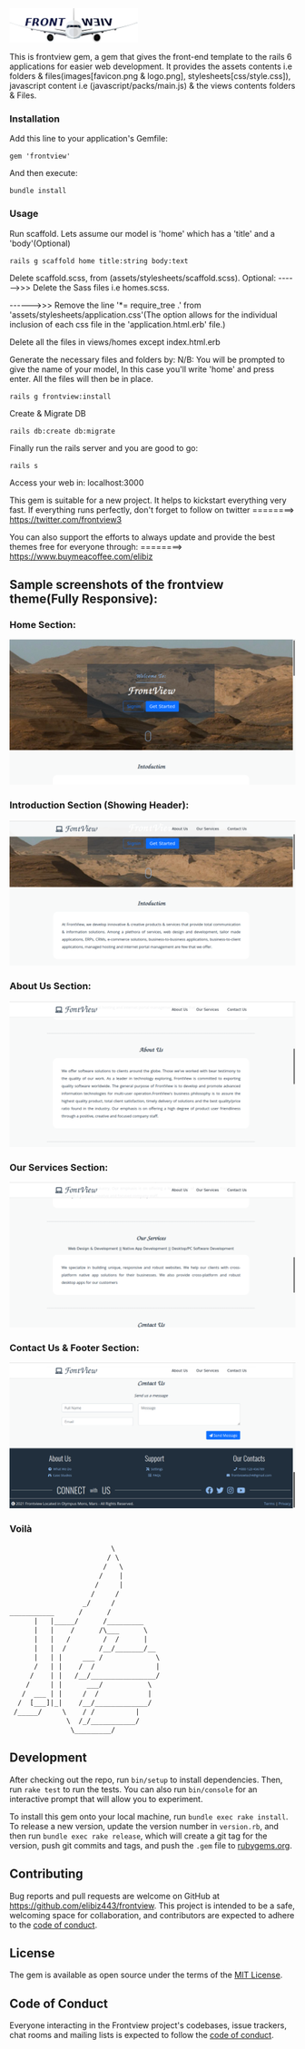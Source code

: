 ![alt text](assets/logo.png)

This is frontview gem, a gem that gives the front-end template to the rails 6 applications for easier web development. It provides the assets contents i.e folders & files(images[favicon.png & logo.png], stylesheets[css/style.css]), javascript content i.e (javascript/packs/main.js) & the views contents folders & Files.

### Installation
Add this line to your application's Gemfile:
```
gem 'frontview'
```
And then execute:
```
bundle install
```
### Usage
Run scaffold. Lets assume our model is 'home' which has a 'title' and a 'body'(Optional)
```
rails g scaffold home title:string body:text
```
Delete scaffold.scss, from (assets/stylesheets/scaffold.scss).
Optional:
 ------>>> Delete the Sass files i.e homes.scss.

 ------>>> Remove the line '*= require_tree .' from 'assets/stylesheets/application.css'(The option allows for the individual inclusion of each css file in the 'application.html.erb' file.)

Delete all the files in views/homes except index.html.erb

Generate the necessary files and folders by:
N/B: You will be prompted to give the name of your model, In this case you'll write 'home' and press enter. All the files will then be in place. 
```
rails g frontview:install
```
Create & Migrate DB
```
rails db:create db:migrate
```
Finally run the rails server and you are good to go:
```
rails s
```
Access your web in: localhost:3000

This gem is suitable for a new project. It helps to kickstart everything very fast. 
If everything runs perfectly, don't forget to follow on twitter ========> https://twitter.com/frontview3

You can also support the efforts to always update and provide the best themes free for everyone through: ========> https://www.buymeacoffee.com/elibiz

## Sample screenshots of the frontview theme(Fully Responsive):

### Home Section:
![alt text](assets/sample1.png)

###  Introduction Section (Showing Header):
![alt text](assets/sample2.png)

### About Us Section:
![alt text](assets/sample3.png)

### Our Services Section:
![alt text](assets/sample4.png)
 
### Contact Us & Footer Section:
![alt text](assets/sample5.png)

### Voilà 
                             \
                            / \
                           /   \
                          /    |
                         /     |
                        /     /
                      _/     /
    ___________      /      /
          |   |_____/      /_________
          |   |    /      /\___      \
          |   |   /        /  /      |
          |   |  /        /__/_______/__
          |   | |     ___ /             \
          /   | |    /  /               |
         /    | |   /__/________________/
        /     | |      ___/           \
       /  ___ | |     /  /            |
      /  [___]|_|    /__/_____________/
     /_____/     \    / /          |   
                  \  /_/___________/
                   \_________/

## Development
After checking out the repo, run `bin/setup` to install dependencies. Then, run `rake test` to run the tests. You can also run `bin/console` for an interactive prompt that will allow you to experiment.

To install this gem onto your local machine, run `bundle exec rake install`. To release a new version, update the version number in `version.rb`, and then run `bundle exec rake release`, which will create a git tag for the version, push git commits and tags, and push the `.gem` file to [rubygems.org](https://rubygems.org).

## Contributing
Bug reports and pull requests are welcome on GitHub at https://github.com/elibiz443/frontview. This project is intended to be a safe, welcoming space for collaboration, and contributors are expected to adhere to the [code of conduct](https://github.com/elibiz443/frontview/blob/master/CODE_OF_CONDUCT.md).

## License
The gem is available as open source under the terms of the [MIT License](https://opensource.org/licenses/MIT).

## Code of Conduct
Everyone interacting in the Frontview project's codebases, issue trackers, chat rooms and mailing lists is expected to follow the [code of conduct](https://github.com/elibiz443/frontview/blob/master/CODE_OF_CONDUCT.md).
